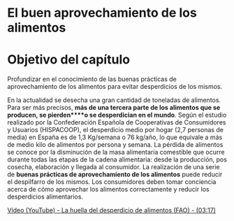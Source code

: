 # El buen aprovechamiento de los alimentos

# Objetivo del capítulo

Profundizar en el conocimiento de las buenas prácticas de aprovechamiento de los alimentos para evitar desperdicios de los mismos.

En la actualidad se desecha una gran cantidad de toneladas de alimentos. Para ser más precisos, **más de una tercera parte de los alimentos que se producen, se pierden****o se desperdician en el mundo**. Según el estudio realizado por la Confederación Española de Cooperativas de Consumidores y Usuarios (HISPACOOP), el desperdicio medio por hogar (2,7 personas de media) en España es de 1,3 Kg/semana o 76 kg/año, lo que equivale a más de medio kilo de alimentos por persona y semana. La pérdida de alimentos se conoce por la disminución de la masa alimentaria comestible que ocurre durante todas las etapas de la cadena alimentaria: desde la producción, pos cosecha, elaboración y llegada al consumidor. La realización de una serie de **buenas prácticas de aprovechamiento de los alimentos** puede reducir el despilfarro de los mismos. Los consumidores deben tomar conciencia acerca de cómo aprovechar los alimentos correctamente y reducir los desperdicios alimentarios.

[Vídeo (YouTube) - La huella del desperdicio de alimentos (FAO) - (03:17)](https://www.youtube.com/watch?v=7uhicBad4VM)